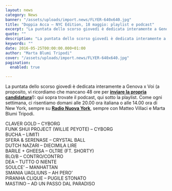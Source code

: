 ```yaml
---
layout: news
category: News
banner: "/assets/uploads/import.news/FLYER-640x640.jpg"
title: "Doppia Acca – NYC Edition, 18 maggio: playlist e podcast"
excerpt: "La puntata dello scorso giovedì è dedicata interamente a Genova x Voi (a proposito, vi ricordiamo che mancano 48 ore per inviare la propria candidatura!): qui sopra trovate il podcast, qui sotto la playlist. Come ogni settimana, ci risentiamo domani alle 20.00 ora italiana o alle 14.00 ora di New York, sempre su Radio Nuova [&hellip"
quote: ""
description: "La puntata dello scorso giovedì è dedicata interamente a Genova x Voi (a proposito, vi ricordiamo che mancano 48 ore per inviare la propria candidatura!): qui sopra trovate il podcast, qui sotto la playlist. Come ogni settimana, ci risentiamo domani alle 20.00 ora italiana o alle 14.00 ora di New York, sempre su Radio Nuova [&hellip"
keywords: ""
date: 2016-05-25T00:00:00.000+01:00
author: "Marta Blumi Tripodi"
cover: "/assets/uploads/import.news/FLYER-640x640.jpg"
pagination:
  enabled: true

---
```


La puntata dello scorso giovedì è dedicata interamente a Genova x Voi (a proposito, vi ricordiamo che mancano 48 ore per [**inviare la propria candidatura**](https://hotmc.com/genova-per-voi-ancora-qualche-settimana-per-iscriversi-al-concorso-tramite-hotmc-ecco-come/)!): qui sopra trovate il podcast, qui sotto la playlist. Come ogni settimana, ci risentiamo domani alle 20.00 ora italiana o alle 14.00 ora di New York, sempre su [**Radio Nuova York**](https://www.radionuovayork.com), sempre con Matteo Villaci e Marta Blumi Tripodi.

CLAVER GOLD – CYBORG  
FUNK SHUI PROJECT (WILLIE PEYOTE) – CYBORG  
BUCHA – LIMITI  
SFERA & SERENASE – CRYSTAL BALL  
DUTCH NAZARI – DIECIMILA LIRE  
BARILE + GHEESA – OLTRE (FT. SHORTY)  
BLO/B – CONTRO/CONTRO  
DEA – TUTTO O NIENTE  
SOULCE’ – MANHATTAN  
SMANIA UAGLIUNS – AH PERO’  
PIRANHA CLIQUE – PUGILE STONATO  
MASTINO – AD UN PASSO DAL PARADISO
